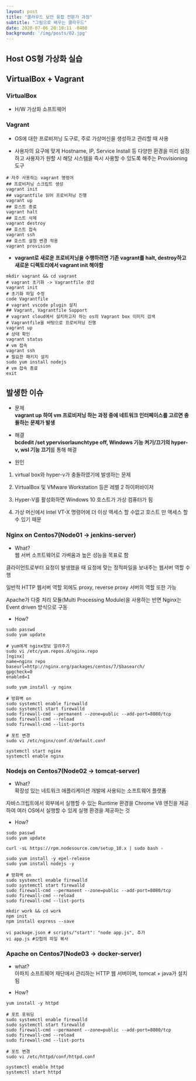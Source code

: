 ```yaml
---
layout: post
title: "클라우드 보안 융합 전문가 과정"
subtitle: "그림으로 배우는 클라우드"
date: 2020-07-06 20:10:11 -0400
background: '/img/posts/02.jpg'
---
```


## Host OS형 가상화 실습  

## VirtualBox + Vagrant  

### VirtualBox  

* H/W 가상화 소프트웨어  

### Vagrant  

* OS에 대한 프로비저닝 도구로, 주로 가상머신을 생성하고 관리할 때 사용  

* 사용자의 요구에 맞게 Hostname, IP, Service Install 등 다양한 환경을 미리 설정하고 사용자가 원할 시 해당 시스템을 즉시 사용할 수 있도록 해주는 Provisioning 도구  

```shell
# 자주 사용하는 vagrant 명령어
## 프로비저닝 스크립트 생성
vagrant init
## vagrantfile 읽어 프로비저닝 진행
vagrant up
## 호스트 종료
vagrant halt
## 호스트 삭제
vagrant destroy
## 호스트 접속
vagrant ssh
## 호스트 설정 변경 적용
vagrant provision
```  

* **vagrant로 새로운 프로비저닝을 수행하려면 기존 vagrant를 halt, destroy하고 새로운 디렉토리에서 vagrant init 해야함**
  
```shell
mkdir vagrant && cd vagrant
# vagrant 초기화 -> Vagrantfile 생성
vagrant init
# 초기화 파일 수정
code Vagrantfile
# vagrant vscode plugin 설치
## Vagrant, Vagrantfile Support
# vagrant cloud에서 설치하고자 하는 os의 Vagrant box 이미지 검색
# Vagrantfile을 바탕으로 프로비저닝 진행
vagrant up
# 상태 확인
vagrant status
# vm 접속
vagrant ssh
# 필요한 패키지 설치
sudo yum install nodejs
# vm 접속 종료
exit
```  

## 발생한 이슈  

* 문제  
**vagrant up 하여 vm 프로비저닝 하는 과정 중에 네트워크 인터페이스를 고르면 충돌하는 문제가 발생**  
* 해결  
**bcdedit /set ypervisorlaunchtype off, Windows 기능 켜기/끄기의 hyper-v, wsl 기능 끄기**를 통해 해결  

* 원인  
1. virtual box와 hyper-v가 충돌하였기에 발생하는 문제  

2. VirtualBox 및 VMware Workstation 등은 레벨 2 하이퍼바이저  

3. Hyper-V를 활성화하면 Windows 10 호스트가 가상 컴퓨터가 됨  

4. 가상 머신에서 Intel VT-X 명령어에 더 이상 액세스 할 수없고 호스트 만 액세스 할 수 있기 때문  

### Nginx on Centos7(Node01 -> jenkins-server)  

* What?  
웹 서버 소프트웨어로 가벼움과 높은 성능을 목표로 함  

클라이언트로부터 요청이 발생했을 때 요청에 맞는 정적파일을 보내주는 웹서버 역할 수행  

일반적 HTTP 웹서버 역할 외에도 proxy, reverse proxy 서버의 역할 또한 가능  

Apache가 다중 처리 모듈(Multi Processing Module)을 사용하는 반면 Nginx는 Event driven 방식으로 구동  

* How?  
```shell
sudo passwd
sudo yum update

# yum에게 nginx정보 알려주기
sudo vi /etc/yum.repos.d/nginx.repo
[nginx]
name=nginx repo
baseurl=http://nginx.org/packages/centos/7/$basearch/
gpgcheck=0
enabled=1

sudo yum install -y nginx

# 방화벽 on
sudo systemctl enable firewalld
sudo systemctl start firewalld
sudo firewall-cmd --permanent --zone=public --add-port=8080/tcp
sudo firewall-cmd --reload
sudo firewall-cmd --list-ports

# 포트 변경
sudo vi /etc/nginx/conf.d/default.conf

systemctl start nginx
systemctl enable nginx
```  

### Nodejs on Centos7(Node02 -> tomcat-server)  

* What?  
확장성 있는 네트워크 애플리케이션 개발에 사용되는 소프트웨어 플랫폼  

자바스크립트에서 외부에서 실행할 수 있는 Runtime 환경을 Chrome V8 엔진을 제공하여 여러 OS에서 실행할 수 있게 실행 환경을 제공하는 것   

* How?  
```shell
sudo passwd
sudo yum update

curl -sL https://rpm.nodesource.com/setup_10.x | sudo bash -

sudo yum install -y epel-release
sudo yum install nodejs -y

# 방화벽 on
sudo systemctl enable firewalld
sudo systemctl start firewalld
sudo firewall-cmd --permanent --zone=public --add-port=8080/tcp
sudo firewall-cmd --reload
sudo firewall-cmd --list-ports

mkdir work && cd work
npm init
npm install express --save

vi package.json # scripts/"start": "node app.js", 추가
vi app.js #깃헙의 파일 복사
```  

### Apache on Centos7(Node03 -> docker-server)  

* what?  
아파치 소프트웨어 재단에서 관리하는 HTTP 웹 서버이며, tomcat + java가 설치됨  

* How?  

```shell  
yum install -y httpd

# 포트 포워딩
sudo systemctl enable firewalld
sudo systemctl start firewalld
sudo firewall-cmd --permanent --zone=public --add-port=8080/tcp
sudo firewall-cmd --reload
sudo firewall-cmd --list-ports

# 포트 변경
sudo vi /etc/httpd/conf/httpd.conf

systemctl enable httpd
systemctl start httpd
```
